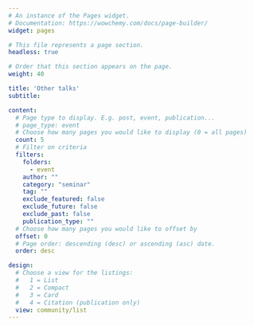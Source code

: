 ```yaml
---
# An instance of the Pages widget.
# Documentation: https://wowchemy.com/docs/page-builder/
widget: pages

# This file represents a page section.
headless: true

# Order that this section appears on the page.
weight: 40

title: 'Other talks'
subtitle:

content:
  # Page type to display. E.g. post, event, publication...
  # page_type: event
  # Choose how many pages you would like to display (0 = all pages)
  count: 5
  # Filter on criteria
  filters:
    folders:
      - event
    author: ""
    category: "seminar"
    tag: ""
    exclude_featured: false
    exclude_future: false
    exclude_past: false
    publication_type: ""
  # Choose how many pages you would like to offset by
  offset: 0
  # Page order: descending (desc) or ascending (asc) date.
  order: desc

design:
  # Choose a view for the listings:
  #   1 = List
  #   2 = Compact
  #   3 = Card
  #   4 = Citation (publication only)
  view: community/list
---
```


